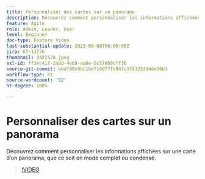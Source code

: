 ```yaml
---
title: Personnaliser des cartes sur un panorama
description: Découvrez comment personnaliser les informations affichées sur une carte d’un panorama, que ce soit en mode complet ou condensé.
feature: Agile
role: Admin, Leader, User
level: Beginner
doc-type: Feature Video
last-substantial-update: 2023-08-08T00:00:00Z
jira: KT-13776
thumbnail: 3422520.jpeg
exl-id: ff3ec41f-2a8d-4e09-aa8e-5c57d69cff36
source-git-commit: bbdf99c6bc1be714077fd94fc3f8325394de36b3
workflow-type: ht
source-wordcount: '52'
ht-degree: 100%

---
```


# Personnaliser des cartes sur un panorama

Découvrez comment personnaliser les informations affichées sur une carte d’un panorama, que ce soit en mode complet ou condensé.

>[!VIDEO](https://video.tv.adobe.com/v/3446533/?quality=12&learn=on&enablevpops=1&captions=fre_fr)
